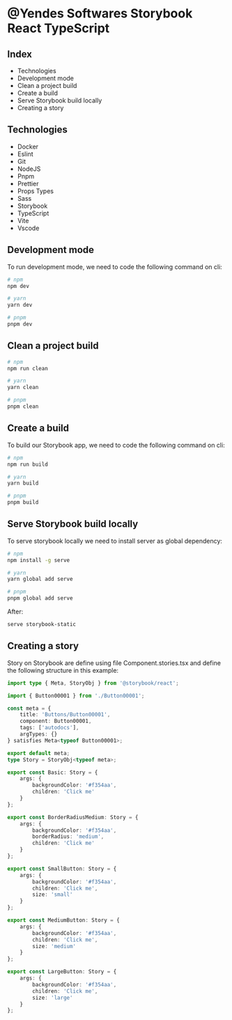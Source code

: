 # @Yendes Softwares Storybook React TypeScript

## Index

-   Technologies
-   Development mode
-   Clean a project build
-   Create a build
-   Serve Storybook build locally
-   Creating a story

## Technologies

-   Docker
-   Eslint
-   Git
-   NodeJS
-   Pnpm
-   Prettier
-   Props Types
-   Sass
-   Storybook
-   TypeScript
-   Vite
-   Vscode

## Development mode

To run development mode, we need to code the following command on cli:

```bash
# npm
npm dev

# yarn
yarn dev

# pnpm
pnpm dev
```

## Clean a project build

```bash
# npm
npm run clean

# yarn
yarn clean

# pnpm
pnpm clean
```

## Create a build

To build our Storybook app, we need to code the following command on cli:

```bash
# npm
npm run build

# yarn
yarn build

# pnpm
pnpm build
```

## Serve Storybook build locally

To serve storybook locally we need to install server as global dependency:

```bash
# npm
npm install -g serve

# yarn
yarn global add serve

# pnpm
pnpm global add serve
```

After:

```bash
serve storybook-static
```

## Creating a story

Story on Storybook are define using file Component.stories.tsx and define the following structure in this example:

```typescript
import type { Meta, StoryObj } from '@storybook/react';

import { Button00001 } from './Button00001';

const meta = {
    title: 'Buttons/Button00001',
    component: Button00001,
    tags: ['autodocs'],
    argTypes: {}
} satisfies Meta<typeof Button00001>;

export default meta;
type Story = StoryObj<typeof meta>;

export const Basic: Story = {
    args: {
        backgroundColor: '#f354aa',
        children: 'Click me'
    }
};

export const BorderRadiusMedium: Story = {
    args: {
        backgroundColor: '#f354aa',
        borderRadius: 'medium',
        children: 'Click me'
    }
};

export const SmallButton: Story = {
    args: {
        backgroundColor: '#f354aa',
        children: 'Click me',
        size: 'small'
    }
};

export const MediumButton: Story = {
    args: {
        backgroundColor: '#f354aa',
        children: 'Click me',
        size: 'medium'
    }
};

export const LargeButton: Story = {
    args: {
        backgroundColor: '#f354aa',
        children: 'Click me',
        size: 'large'
    }
};
```